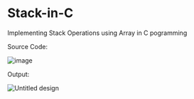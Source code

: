# Stack-in-C
Implementing Stack Operations using Array in C pogramming

Source Code:

![image](https://github.com/user-attachments/assets/8723e9a0-a6de-41f4-a501-d47cdd3aaaaf)

Output:

![Untitled design](https://github.com/user-attachments/assets/feffd7fa-45b1-4d98-9a9f-5a64bd6338ec)
